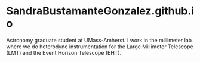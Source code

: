 # SandraBustamanteGonzalez.github.io
Astronomy graduate student at UMass-Amherst. I work in the millimeter lab where we do heterodyne instrumentation for the Large Millimeter Telescope (LMT) and the Event Horizon Telescope (EHT).
